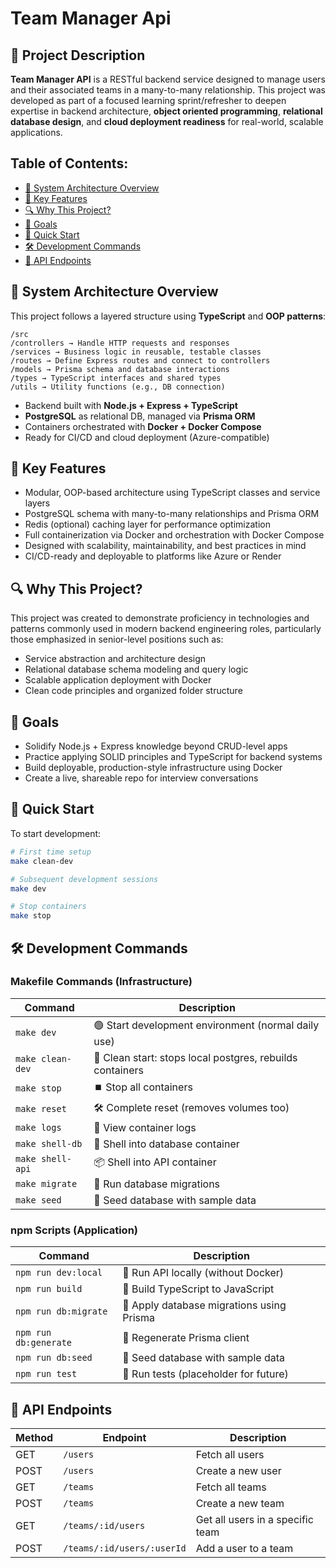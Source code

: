 # Team Manager Api

## 📘 Project Description
**Team Manager API** is a RESTful backend service designed to manage users and their associated teams in a many-to-many relationship. This project was developed as part of a focused learning sprint/refresher to deepen expertise in backend architecture, **object oriented programming**, **relational database design**, and **cloud deployment readiness** for real-world, scalable applications.

## Table of Contents:

- [🧱 System Architecture Overview](#🧱-system-architecture-overview)
- [🧠 Key Features](#🧠-key-features)
- [🔍 Why This Project?](#🔍-why-this-project)
- [🚀 Goals](#🚀-goals)
- [🚀 Quick Start](#🚀-quick-start)
- [🛠 Development Commands](#🛠-development-commands)
- [📡 API Endpoints](#📡-api-endpoints)

## 🧱 System Architecture Overview

This project follows a layered structure using **TypeScript** and **OOP patterns**:

```
/src
/controllers → Handle HTTP requests and responses
/services → Business logic in reusable, testable classes
/routes → Define Express routes and connect to controllers
/models → Prisma schema and database interactions
/types → TypeScript interfaces and shared types
/utils → Utility functions (e.g., DB connection)
```
- Backend built with **Node.js + Express + TypeScript**
- **PostgreSQL** as relational DB, managed via **Prisma ORM**
- Containers orchestrated with **Docker + Docker Compose**
- Ready for CI/CD and cloud deployment (Azure-compatible)

## 🧠 Key Features
- Modular, OOP-based architecture using TypeScript classes and service layers
- PostgreSQL schema with many-to-many relationships and Prisma ORM
- Redis (optional) caching layer for performance optimization
- Full containerization via Docker and orchestration with Docker Compose
- Designed with scalability, maintainability, and best practices in mind
- CI/CD-ready and deployable to platforms like Azure or Render

## 🔍 Why This Project?
This project was created to demonstrate proficiency in technologies and patterns commonly used in modern backend engineering roles, particularly those emphasized in senior-level positions such as:
- Service abstraction and architecture design
- Relational database schema modeling and query logic
- Scalable application deployment with Docker
- Clean code principles and organized folder structure

## 🚀 Goals
- Solidify Node.js + Express knowledge beyond CRUD-level apps
- Practice applying SOLID principles and TypeScript for backend systems
- Build deployable, production-style infrastructure using Docker
- Create a live, shareable repo for interview conversations

## 🚀 Quick Start

To start development:

```bash
# First time setup
make clean-dev

# Subsequent development sessions
make dev

# Stop containers
make stop
```

## 🛠 Development Commands

### Makefile Commands (Infrastructure)
| Command           | Description                                                    |
|-------------------|----------------------------------------------------------------|
| `make dev`        | 🟢 Start development environment (normal daily use)            |
| `make clean-dev`  | 🧼 Clean start: stops local postgres, rebuilds containers     |
| `make stop`       | ⏹️ Stop all containers                                         |
| `make reset`      | 🛠 Complete reset (removes volumes too)                        |
| `make logs`       | 📄 View container logs                                         |
| `make shell-db`   | 🐘 Shell into database container                               |
| `make shell-api`  | 📦 Shell into API container                                    |
| `make migrate`    | 📂 Run database migrations                                     |
| `make seed`       | 🌱 Seed database with sample data                              |

### npm Scripts (Application)
| Command                | Description                                      |
|------------------------|--------------------------------------------------|
| `npm run dev:local`    | 🚀 Run API locally (without Docker)             |
| `npm run build`        | 🔨 Build TypeScript to JavaScript               |
| `npm run db:migrate`   | 📂 Apply database migrations using Prisma       |
| `npm run db:generate`  | 🔁 Regenerate Prisma client                     |
| `npm run db:seed`      | 🌱 Seed database with sample data               |
| `npm run test`         | 🧪 Run tests (placeholder for future)           |

## 📡 API Endpoints

| Method | Endpoint                  | Description                              |
|--------|---------------------------|------------------------------------------|
| GET    | `/users`                  | Fetch all users                          |
| POST   | `/users`                  | Create a new user                        |
| GET    | `/teams`                  | Fetch all teams                          |
| POST   | `/teams`                  | Create a new team                        |
| GET    | `/teams/:id/users`        | Get all users in a specific team         |
| POST   | `/teams/:id/users/:userId`| Add a user to a team                     |

<!-- ## ✅ What to Add After This
Once you're running:
- Add routes: /users, /teams, /teams/:id/users
- Add Redis (optional)
- Add error handling and middleware
- Add README and push to GitHub -->